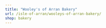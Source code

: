 ```yaml
---
title: "Wooley's of Arran Bakery"
url: /isle-of-arran/wooleys-of-arran-bakery/
shop: bakery
---
```

